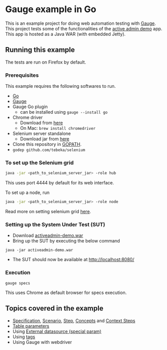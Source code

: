 # Gauge example in Go

This is an example project for doing web automation testing with [Gauge](http://getgauge.io). This project tests some of the functionalities of the [active admin demo](https://github.com/getgauge/activeadmin-demo) app. This app is hosted as a Java WAR (with embedded Jetty).

## Running this example
The tests are run on Firefox by default.

### Prerequisites

This example requires the following softwares to run.
  * [Go](https://golang.org/)
  * [Gauge](http://getgauge.io/get-started/index.html)
  * Gauge Go plugin
    * can be installed using `gauge --install go`
  * Chrome driver
    * Download from [here](http://chromedriver.storage.googleapis.com/index.html)
    * On Mac: `brew install chromedriver`
  * Selenium server standalone
    * Download jar from [here](http://selenium-release.storage.googleapis.com/index.html)
  * Clone this repository in [GOPATH](https://apoorvam.github.io/golang/setup/2015/07/26/setting-up-golang-devbox.html).           
  * `godep github.com/tebeka/selenium`       

### To set up the Selenium grid

```sh
java -jar <path_to_selenium_server_jar> -role hub
```
This uses port 4444 by default for its web interface.

To set up a node, run
```sh
java -jar <path_to_selenium_server_jar> -role node
```
Read more on setting selenium grid [here](https://github.com/apoorvam/gaugeGrid#setting-the-selenium-grid).

### Setting up the System Under Test (SUT)

* Download [activeadmin-demo.war](https://bintray.com/artifact/download/gauge/activeadmin-demo/activeadmin-demo.war)
* Bring up the SUT by executing the below command
```
java -jar activeadmin-demo.war
```
* The SUT should now be available at [http://localhost:8080/](http://localhost:8080)

### Execution

```
gauge specs
```
This uses Chrome as default browser for specs execution.

## Topics covered in the example

* [Specification](http://getgauge.io/documentation/user/current/specifications/index.html), [Scenario](http://getgauge.io/documentation/user/current/specifications/scenarios.html),  [Step](http://getgauge.io/documentation/user/current/specifications/steps.html), [Concepts](http://getgauge.io/documentation/user/current/specifications/concepts.html) and [Context Steps](http://getgauge.io/documentation/user/current/specifications/contexts.html)
* [Table parameters](http://getgauge.io/documentation/user/current/specifications/parameters.html#table-parameter)
* Using [External datasource (special param)](http://getgauge.io/documentation/user/current/specifications/parameters.html#special-parameters)
* Using [tags](http://getgauge.io/documentation/user/current/specifications/tags.html)
* Using Gauge with webdriver
